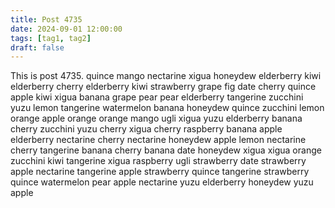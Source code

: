 ```yaml
---
title: Post 4735
date: 2024-09-01 12:00:00
tags: [tag1, tag2]
draft: false
---
```

This is post 4735.
quince
mango
nectarine
xigua
honeydew
elderberry
kiwi
elderberry
cherry
elderberry
kiwi
strawberry
grape
fig
date
cherry
quince
apple
kiwi
xigua
banana
grape
pear
pear
elderberry
tangerine
zucchini
yuzu
lemon
tangerine
watermelon
banana
honeydew
quince
zucchini
lemon
orange
apple
orange
orange
mango
ugli
xigua
yuzu
elderberry
banana
cherry
zucchini
yuzu
cherry
xigua
cherry
raspberry
banana
apple
elderberry
nectarine
cherry
nectarine
honeydew
apple
lemon
nectarine
cherry
tangerine
banana
cherry
banana
date
honeydew
xigua
xigua
orange
zucchini
kiwi
tangerine
xigua
raspberry
ugli
strawberry
date
strawberry
apple
nectarine
tangerine
apple
strawberry
quince
tangerine
strawberry
quince
watermelon
pear
apple
nectarine
yuzu
elderberry
honeydew
yuzu
apple
